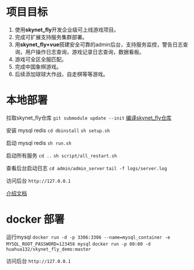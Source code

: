
# 项目目标
1. 使用**skynet_fly**开发企业级可上线游戏项目。
2. 完成可扩展支持服务集群部署。
3. 用**skynet_fly+vue**搭建安全可靠的admin后台，支持服务监控，警告日志查询，用户操作日志查询，游戏记录日志查询，数据看板。
4. 游戏可全区全服匹配。
5. 完成中国象棋游戏。
6. 后续添加球球大作战，自走棋等等游戏。

# 本地部署
拉取skynet_fly仓库
`git submodule update --init`
[编译skynet_fly仓库](https://huahua132.github.io/2023/02/25/skynet_fly_word/word_1/C_builder/)

安装 mysql redis
`cd dbinstall`
`sh setup.sh`

启动 mysql redis
`sh run.sh`

启动所有服务
`cd ..`
`sh script/all_restart.sh`

查看后台启动日志
`cd admin/admin_server`
`tail -f logs/server.log`

访问后台
`http://127.0.0.1`

[介绍文档](https://huahua132.github.io/2024/02/17/think/skynet_fly_demo/)

# docker 部署

运行mysql
`docker run -d -p 3306:3306 --name=mysql_container -e MYSQL_ROOT_PASSWORD=123456 mysql`
`docker run -p 80:80 -d huahua132/skynet_fly_demo:master`

访问后台
`http://127.0.0.1`
